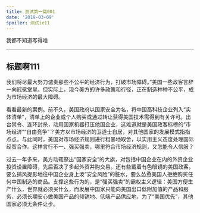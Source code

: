 ```yaml
---
title: 测试第一篇001
date: '2019-03-09'
spoiler: 测试ie11
---
```


我都不知道写得啥

---

## 标题啊111

我们将尽最大努力谴责那些不公平的经济行为，打破市场障碍。”美国一些政客言辞一向冠冕堂皇。但实际上，现今美方的许多政策和行径，正在制造种种不公平，成为市场经济的最大障碍。

看看最新的案例。前不久，美国政府以国家安全为名，将中国高科技企业列入“实体清单”，清单上的企业或个人购买或通过转让获得美国技术需得到有关许可。出台禁令、连环封杀，动用国家机器打压他国企业，这难道就是美国政客标榜的“市场经济”“自由竞争”？美方以市场经济的卫道士自居，对其他国家的发展模式指指点点。与此同时，美国对市场经济规则进行粗暴地取舍，以实用主义态度处理国际经贸合作。这样言行不一、强买强卖，哪里符合市场经济规则，又怎能令人信服？

过去一年多来，美方动辄祭出“国家安全”的大旗，对包括中国企业在内的外资企业投资设置障碍，先后否决了多起外资并购交易。还有些戴着有色眼镜的美国政客，要么捕风捉影地往中国企业身上泼“安全风险”的脏水，要么怂恿美国人拒绝购买任何中国制造的商品。支撑这些行为的，是“强买强卖”的霸权主义逻辑：美国方便生产什么，世界就必须买什么，而发展中国家只能向美国出口低附加值的产品和服务，必须长期安心做美国产品的倾销地、低端产品供应地，为了“美国优先”，其他国家必须无条件让步。

<!-- [end](/thanks watch/) -->